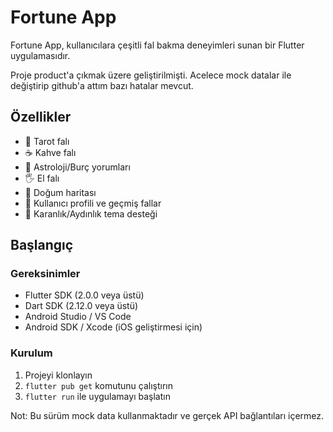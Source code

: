 # Fortune App

Fortune App, kullanıcılara çeşitli fal bakma deneyimleri sunan bir Flutter uygulamasıdır.

Proje product'a çıkmak üzere geliştirilmişti. Acelece mock datalar ile değiştirip github'a attım bazı hatalar mevcut.


## Özellikler

- 🔮 Tarot falı
- ☕ Kahve falı 
- 🌟 Astroloji/Burç yorumları
- 🖐 El falı
- 💫 Doğum haritası
- 📱 Kullanıcı profili ve geçmiş fallar
- 🌙 Karanlık/Aydınlık tema desteği

## Başlangıç

### Gereksinimler

- Flutter SDK (2.0.0 veya üstü)
- Dart SDK (2.12.0 veya üstü)
- Android Studio / VS Code
- Android SDK / Xcode (iOS geliştirmesi için)

### Kurulum

1. Projeyi klonlayın
2. `flutter pub get` komutunu çalıştırın
3. `flutter run` ile uygulamayı başlatın

Not: Bu sürüm mock data kullanmaktadır ve gerçek API bağlantıları içermez.
